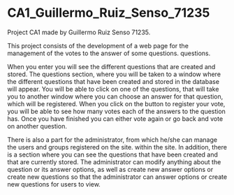 # CA1_Guillermo_Ruiz_Senso_71235

Project CA1 made by Guillermo Ruiz Senso 71235.

This project consists of the development of a web page for the management of the votes to the answer of some questions.
questions.

When you enter you will see the different questions that are created and stored. The questions section, where you
will be taken to a window where the different questions that have been created and stored in the database will appear.
You will be able to click on one of the questions, that will take you to another window where you can choose an answer
for that question, which will be registered. When you click on the button to register your vote, you will be able to
see how many votes each of the answers to the question has.
Once you have finished you can either vote again or go back and vote on another question.

There is also a part for the administrator, from which he/she can manage the users and groups registered on the site.
within the site.
In addition, there is a section where you can see the questions that have been created and that are currently stored.
The administrator can modify anything about the question or its answer options, as well as create new answer options
or create new questions so that the administrator can answer options or create new questions for users to view.
